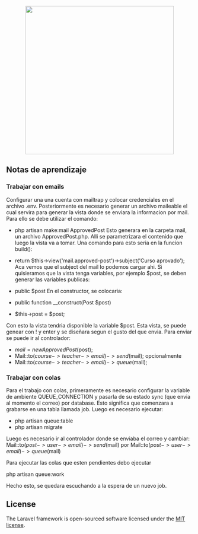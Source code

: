 <p align="center"><img src="https://i.postimg.cc/KvSMT6kp/flecha-sola.gif" width="400"></p>

## Notas de aprendizaje

### Trabajar con emails

Configurar una una cuenta con mailtrap y colocar credenciales en el archivo .env. Posteriormente es necesario generar un archivo maileable el cual servira para generar la vista donde se enviara la informacion por mail. Para ello se debe utilizar el comando:

-   php artisan make:mail ApprovedPost
    Esto generara en la carpeta mail, un archivo ApprovedPost.php. Alli se parametrizara el contenido que luego la vista va a tomar. Una comando para esto seria en la funcion build():
-   return $this->view('mail.approved-post')->subject('Curso aprovado');
    Aca vemos que el subject del mail lo podemos cargar ahi. Si quisieramos que la vista tenga variables, por ejemplo $post, se deben generar las variables publicas:
-   public $post
    En el constructor, se colocaria:

-   public function \_\_construct(Post $post)
-   $this->post = $post;

Con esto la vista tendria disponible la variable $post. Esta vista, se puede genear con ! y enter y se diseñara segun el gusto del que envia. Para enviar se puede ir al controlador:

-   $mail = new ApprovedPost($post);
-   Mail::to($course->teacher->email)->send($mail); opcionalmente
-   Mail::to($course->teacher->email)->queue($mail);

### Trabajar con colas

Para el trabajo con colas, primeramente es necesario configurar la variable de ambiente QUEUE_CONNECTION y pasarla de su estado sync (que envia al momento el correo) por database. Esto significa que comenzara a grabarse en una tabla llamada job. Luego es necesario ejecutar:

-   php artisan queue:table
-   php artisan migrate

Luego es necesario ir al controlador donde se enviaba el correo y cambiar:
Mail::to($post->user->email)->send($mail) por
Mail::to($post->user->email)->queue($mail)

Para ejecutar las colas que esten pendientes debo ejecutar

php artisan queue:work

Hecho esto, se quedara escuchando a la espera de un nuevo job.

## License

The Laravel framework is open-sourced software licensed under the [MIT license](https://opensource.org/licenses/MIT).

